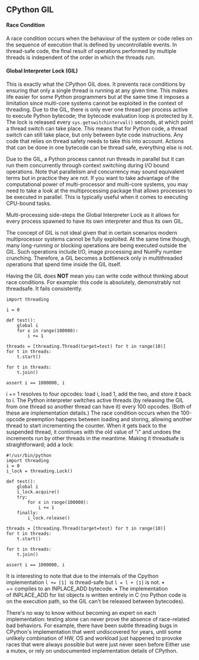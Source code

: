 ## CPython GIL




#### Race Condition
A race condition occurs when the behaviour of the system or code relies on the sequence of execution that is defined by uncontrollable events. In thread-safe code, the final result of operations performed by multiple threads is independent of the order in which the threads run.

#### Global Interpreter Lock (GIL)
This is exactly what the CPython GIL does. It prevents race conditions by ensuring that only a single thread is running at any given time. This makes life easier for some Python programmers but at the same time it imposes a limitation since multi-core systems cannot be exploited in the context of threading.
Due to the GIL, there is only ever one thread per process active to execute Python bytecode; the bytecode evaluation loop is protected by it.
The lock is released every ```sys.getswitchinterval()``` seconds, at which point a thread switch can take place. This means that for Python code, a thread switch can still take place, but only between byte code instructions. Any code that relies on thread safety needs to take this into account. Actions that can be done in one bytecode can be thread safe, everything else is not.


Due to the GIL, a Python process cannot run threads in parallel but it can run them concurrently through context switching during I/O bound operations. Note that parallelism and concurrency may sound equivalent terms but in practice they are not.
If you want to take advantage of the computational power of multi-processor and multi-core systems, you may need to take a look at the multiprocessing package that allows processes to be executed in parallel. This is typically useful when it comes to executing CPU-bound tasks.

Multi-processing side-steps the Global Interpreter Lock as it allows for every process spawned to have its own interpreter and thus its own GIL.

The concept of GIL is not ideal given that in certain scenarios modern multiprocessor systems cannot be fully exploited. At the same time though, many long-running or blocking operations are being executed outside the GIL. Such operations include I/O, image processing and NumPy number crunching. Therefore, a GIL becomes a bottleneck only in multithreaded operations that spend time inside the GIL itself.

Having the GIL does **NOT** mean you can write code without thinking about race conditions.  For example:
this code is absolutely, demonstrably not threadsafe. It fails consistently.

```
import threading

i = 0

def test():
    global i
    for x in range(100000):
        i += 1

threads = [threading.Thread(target=test) for t in range(10)]
for t in threads:
    t.start()

for t in threads:
    t.join()

assert i == 1000000, i
```

i += 1 resolves to four opcodes: load i, load 1, add the two, and store it back to i. The Python interpreter switches active threads (by releasing the GIL from one thread so another thread can have it) every 100 opcodes. (Both of these are implementation details.) The race condition occurs when the 100-opcode preemption happens between loading and storing, allowing another thread to start incrementing the counter. When it gets back to the suspended thread, it continues with the old value of "i" and undoes the increments run by other threads in the meantime.
Making it threadsafe is straightforward; add a lock:

```
#!/usr/bin/python
import threading
i = 0
i_lock = threading.Lock()

def test():
    global i
    i_lock.acquire()
    try:
        for x in range(100000):
            i += 1
    finally:
        i_lock.release()

threads = [threading.Thread(target=test) for t in range(10)]
for t in threads:
    t.start()

for t in threads:
    t.join()

assert i == 1000000, i
```

It is interesting to note that due to the internals of the Cpython implementation ```l += [1]```  is thread-safe but ```l = l + [1]``` is not.
	•	+= compiles to an INPLACE_ADD bytecode.
	•	The implementation of INPLACE_ADD for list objects is written entirely in C (no Python code is on the execution path, so the GIL can't be released between bytecodes).

There's no way to know without becoming an expert on each implementation: testing alone can never prove the absence of race-related bad behaviors. For example, there have been subtle threading bugs in CPython's implementation that went undiscovered for years, until some unlikely combination of HW, OS and workload just happened to provoke races that were always possible but were just never seen before
Either use a mutex, or rely on undocumented implementation details of CPython.
